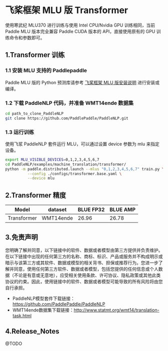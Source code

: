 # 飞桨框架 MLU 版 Transformer 

使用寒武纪 MLU370 进行训练与使用 Intel CPU/Nvidia GPU 训练相同，当前 Paddle MLU 版本完全兼容 Paddle CUDA 版本的 API，直接使用原有的 GPU 训练命令和参数即可。

## 1.Transformer 训练

### 1.1 安装 MLU 支持的 Paddlepaddle

Paddle MLU 版的 Python 预测库请参考 [飞桨框架 MLU 版安装说明](../../install/paddle_install_cn.md) 进行安装或编译。


### 1.2 下载 PaddleNLP 代码，并准备 WMT14ende 数据集

```bash
cd path_to_clone_PaddleNLP
git clone https://github.com/PaddlePaddle/PaddleNLP.git
```

### 1.3 运行训练

使用飞浆 PaddleNLP 套件运行 MLU，可以通过设置 device 参数为 mlu 来指定设备。
```bash
export MLU_VISIBLE_DEVICES=0,1,2,3,4,5,6,7
cd PaddleNLP/examples/machine_translation/transformer/
python -m paddle.distributed.launch --mlus "0,1,2,3,4,5,6,7" train.py \
          --config ./configs/transformer.base.yaml \
          --device mlu
```
## 2.Transformer 精度
| Model | dataset |BLUE FP32| BLUE AMP| 
| ------------- |------------- |------------- | ------------- | 
| Transformer | WMT14ende | 26.96 |26.78 |
## 3.免责声明
您明确了解并同意，以下链接中的软件、数据或者模型由第三方提供并负责维护。在以下链接中出现的任何第三方的名称、商标、标识、产品或服务并不构成明示或暗示与该第三方或其软件、数据或模型的相关背书、担保或推荐行为。您进一步了解并同意，使用任何第三方软件、数据或者模型，包括您提供的任何信息或个人数据（不论是有意或无意地），应受相关使用条款、许可协议、隐私政策或其他此类协议的约束。因此，使用链接中的软件、数据或者模型可能导致的所有风险将由您自行承担。
- PaddleNLP模型套件下载链接：https://github.com/PaddlePaddle/PaddleNLP
- WMT14ende数据集下载链接：http://www.statmt.org/wmt14/translation-task.html

## 4.Release_Notes
@TODO